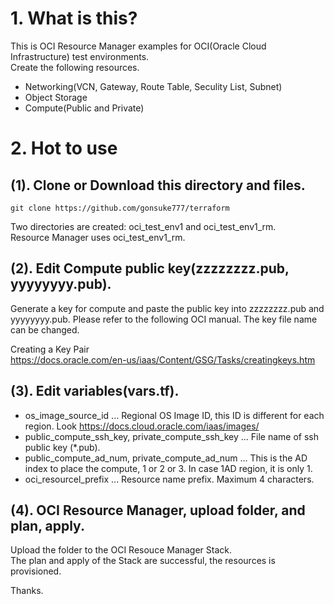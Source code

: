 # 1. What is this?
This is OCI Resource Manager examples for OCI(Oracle Cloud Infrastructure) test environments.  
Create the following resources.  
* Networking(VCN, Gateway, Route Table, Seculity List, Subnet)
* Object Storage
* Compute(Public and Private)

# 2. Hot to use
## (1). Clone or Download this directory and files.
```
git clone https://github.com/gonsuke777/terraform
```
Two directories are created: oci_test_env1 and oci_test_env1_rm.  
Resource Manager uses oci_test_env1_rm.  

## (2). Edit Compute public key(zzzzzzzz.pub, yyyyyyyy.pub).   
Generate a key for compute and paste the public key into zzzzzzzz.pub and yyyyyyyy.pub. Please refer to the following OCI manual. The key file name can be changed.  
  
Creating a Key Pair  
https://docs.oracle.com/en-us/iaas/Content/GSG/Tasks/creatingkeys.htm  

## (3). Edit variables(vars.tf).  
* os_image_source_id ... Regional OS Image ID, this ID is different for each region. Look https://docs.cloud.oracle.com/iaas/images/
* public_compute_ssh_key, private_compute_ssh_key ... File name of ssh public key (*.pub).
* public_compute_ad_num, private_compute_ad_num ... This is the AD index to place the compute, 1 or 2 or 3. In case 1AD region, it is only 1.
* oci_resourcel_prefix ... Resource name prefix. Maximum 4 characters.

## (4). OCI Resource Manager, upload folder, and plan, apply.
Upload the folder to the OCI Resouce Manager Stack.  
The plan and apply of the Stack are successful, the resources is provisioned.  
  
Thanks. 

